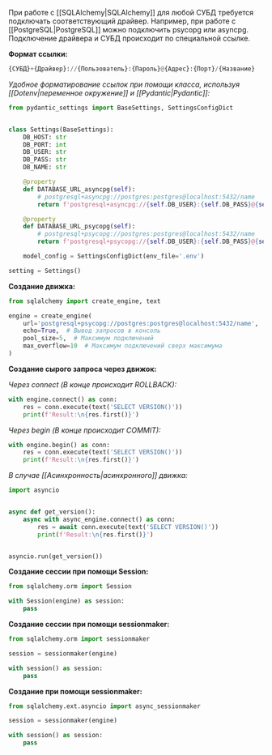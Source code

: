 При работе с [[SQLAlchemy|SQLAlchemy]] для любой СУБД требуется подключать соответствующий драйвер. Например, при работе с [[PostgreSQL|PostgreSQL]] можно подключить psycopg или asyncpg. Подключение драйвера и СУБД происходит по специальной ссылке.

**Формат ссылки:**

```Python
{СУБД}+{Драйвер}://{Пользователь}:{Пароль}@{Адрес}:{Порт}/{Название}
```

*Удобное форматирование ссылок при помощи класса, используя [[Dotenv|переменное окружение]] и [[Pydantic|Pydantic]]:*

```Python
from pydantic_settings import BaseSettings, SettingsConfigDict


class Settings(BaseSettings):
	DB_HOST: str
	DB_PORT: int
	DB_USER: str
	DB_PASS: str
	DB_NAME: str

	@property
	def DATABASE_URL_asyncpg(self):
		# postgresql+asyncpg://postgres:postgres@localhost:5432/name
		return f'postgresql+asyncpg://{self.DB_USER}:{self.DB_PASS}@{self.DB_HOST}:{self.DB+PORT}/{self.DB_NAME}'

	@property
	def DATABASE_URL_psycopg(self):
		# postgresql+psycopg://postgres:postgres@localhost:5432/name
		return f'postgresql+psycopg://{self.DB_USER}:{self.DB_PASS}@{self.DB_HOST}:{self.DB+PORT}/{self.DB_NAME}'

	model_config = SettingsConfigDict(env_file='.env')

setting = Settings()
```

**Создание движка:**

```Python
from sqlalchemy import create_engine, text

engine = create_engine(
	url='postgresql+psycopg://postgres:postgres@localhost:5432/name',
	echo=True,  # Вывод запросов в консоль
	pool_size=5,  # Максимум подключений
	max_overflow=10  # Максимум подключений сверх максимума
)
```

**Создание сырого запроса через движок:**

*Через connect (В конце происходит ROLLBACK):*

```Python
with engine.connect() as conn:
	res = conn.execute(text('SELECT VERSION()'))
	print(f'Result:\n{res.first()}')
```

*Через begin (В конце происходит COMMIT):*

```Python
with engine.begin() as conn:
	res = conn.execute(text('SELECT VERSION()'))
	print(f'Result:\n{res.first()}')
```

*В случае [[Асинхронность|асинхронного]] движка:*

```Python
import asyncio


async def get_version():
	async with async_engine.connect() as conn:
		res = await conn.execute(text('SELECT VERSION()'))
		print(f'Result:\n{res.first()}') 


asyncio.run(get_version())
```

**Создание сессии при помощи Session:**

```Python
from sqlalchemy.orm import Session

with Session(engine) as session:
	pass
```

**Создание сессии при помощи sessionmaker:**

```Python
from sqlalchemy.orm import sessionmaker

session = sessionmaker(engine)

with session() as session:
	pass
```

**Создание при помощи sessionmaker:**

```Python
from sqlalchemy.ext.asyncio import async_sessionmaker

session = sessionmaker(engine)

with session() as session:
	pass
```
